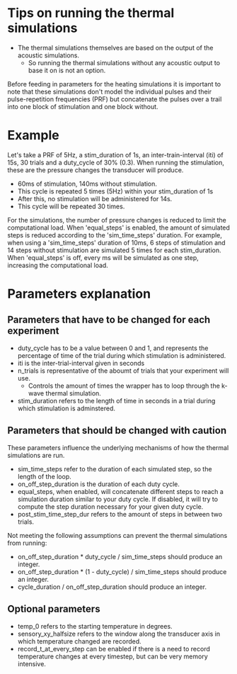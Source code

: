 # Tips on running the thermal simulations
- The thermal simulations themselves are based on the output of the acoustic simulations.
	- So running the thermal simulations without any acoustic output to base it on is not an option.

Before feeding in parameters for the heating simulations it is important to note that these simulations don't model the individual pulses and their pulse-repetition frequencies (PRF) but concatenate the pulses over a trail into one block of stimulation and one block without.

# Example
Let's take a PRF of 5Hz, a stim_duration of 1s, an inter-train-interval (iti) of 15s, 30 trials and a duty_cycle of 30% (0.3).
When running the stimulation, these are the pressure changes the transducer will produce.
- 60ms of stimulation, 140ms without stimulation.
- This cycle is repeated 5 times (5Hz) within your stim_duration of 1s
- After this, no stimulation will be administered for 14s.
- This cycle will be repeated 30 times.

For the simulations, the number of pressure changes is reduced to limit the computational load.
When 'equal_steps' is enabled, the amount of simulated steps is reduced according to the 'sim_time_steps' duration.
    For example, when using a 'sim_time_steps' duration of 10ms, 6 steps of stimulation and 14 steps without stimulation are simulated 5 times for each stim_duration.
When 'equal_steps' is off, every ms will be simulated as one step, increasing the computational load.

# Parameters explanation
## Parameters that have to be changed for each experiment
- duty_cycle has to be a value between 0 and 1, and represents the percentage of time of the trial during which stimulation is administered.
- iti is the inter-trial-interval given in seconds
- n_trials is representative of the aboumt of trials that your experiment will use.
	- Controls the amount of times the wrapper has to loop through the k-wave thermal simulation.
- stim_duration refers to the length of time in seconds in a trial during which stimulation is adminstered.

## Parameters that should be changed with caution
These parameters influence the underlying mechanisms of how the thermal simulations are run.

- sim_time_steps refer to the duration of each simulated step, so the length of the loop.
- on_off_step_duration is the duration of each duty cycle.
- equal_steps, when enabled, will concatenate different steps to reach a simulation duration similar to your duty cycle. If disabled, it will try to compute the step duration necessary for your given duty cycle.
- post_stim_time_step_dur refers to the amount of steps in between two trials.

Not meeting the following assumptions can prevent the thermal simulations from running:
- on_off_step_duration * duty_cycle / sim_time_steps should produce an integer.
- on_off_step_duration * (1 - duty_cycle) / sim_time_steps should produce an integer.
- cycle_duration / on_off_step_duration should produce an integer.

## Optional parameters
- temp_0 refers to the starting temperature in degrees.
- sensory_xy_halfsize refers to the window along the transducer axis in which temperature changed are recorded.
- record_t_at_every_step can be enabled if there is a need to record temperature changes at every timestep, but can be very memory intensive.
